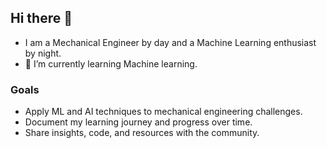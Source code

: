 ## Hi there 👋

- I am a Mechanical Engineer by day and a Machine Learning enthusiast by night.
- 🌱 I’m currently learning Machine learning.
### Goals
- Apply ML and AI techniques to mechanical engineering challenges.
- Document my learning journey and progress over time.
- Share insights, code, and resources with the community.
<!--
**ab-jr10/ab-jr10** is a ✨ _special_ ✨ repository because its `README.md` (this file) appears on your GitHub profile.

Here are some ideas to get you started:

- 🔭 I’m currently working on ...
- 🌱 I’m currently learning ...
- 👯 I’m looking to collaborate on ...
- 🤔 I’m looking for help with ...
- 💬 Ask me about ...
- 📫 How to reach me: ...
- 😄 Pronouns: ...
- ⚡ Fun fact: ...
-->
